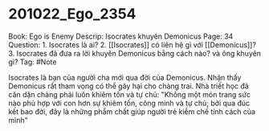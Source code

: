 # 201022_Ego_2354

Book: Ego is Enemy
Descrip: Isocrates khuyên Demonicus
Page: 34
Question: 1. Isocrates là ai?
2. [[Isocrates]] có liên hệ gì với [[Demonicus]]?
3. Isocrates đã đưa ra lời khuyên Demonicus bằng cách nào? và ông khuyên gì?
Tag: #Note

Isocrates là bạn của người cha mới qua đời của Demonicus. Nhận thấy Demonicus rất tham vọng có thể gây hại cho chàng trai. Nhà triết học đã căn dặn chàng phải luôn khiêm tốn và tự chủ: "Không một món trang sức nào phù hợp với con hơn sự khiêm tốn, công minh và tự chủ; bởi qua đúc kết bao đời, đây là những phẩm chất  giúp người trẻ kiềm chế tính cách của mình"